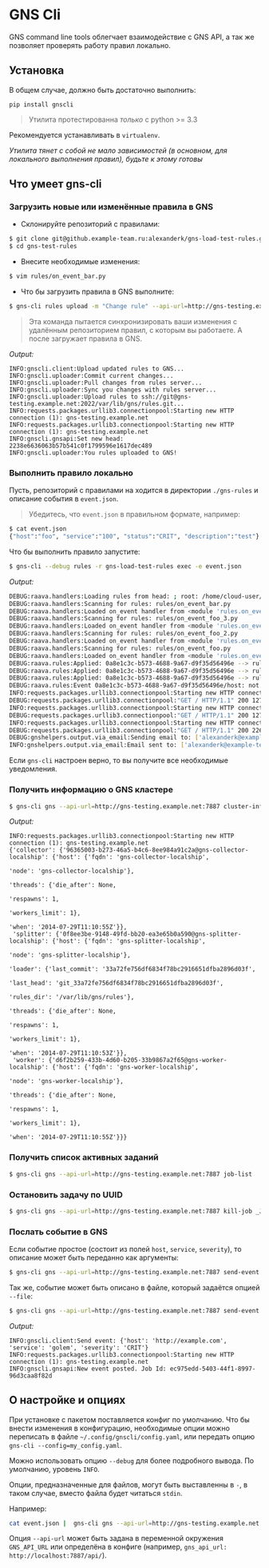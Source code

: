 GNS Cli
=================

GNS command line tools облегчает взаимодействие с GNS API, а так же позволяет проверять работу правил локально.

Установка
-------
В общем случае, должно быть достаточно выполнить:

`pip install gnscli`

> Утилита протестированна *только* с python >= 3.3

Рекомендуется устанавливать в `virtualenv`.

*Утилита тянет с собой не мало зависимостей (в основном, для локального выполнения правил), будьте к этому готовы*

Что умеет gns-cli
-------

### Загрузить новые или изменённые правила в GNS

+ Склонируйте репозиторий с правилами:

```bash
$ git clone git@github.example-team.ru:alexanderk/gns-load-test-rules.git
$ cd gns-test-rules
```

+ Внесите необходимые изменения:

```bash
$ vim rules/on_event_bar.py
```

+ Что бы загрузить правила в GNS выполните:

```bash
$ gns-cli rules upload -m "Change rule" --api-url=http://gns-testing.example.net:7887
```

> Эта команда пытается синхронизировать ваши изменения с удалённым репозиторием правил, с которым вы работаете.
> А после загружает правила в GNS.

*Output:*

```
INFO:gnscli.client:Upload updated rules to GNS...
INFO:gnscli.uploader:Commit current changes...
INFO:gnscli.uploader:Pull changes from rules server...
INFO:gnscli.uploader:Sync you changes with rules server...
INFO:gnscli.uploader:Upload rules to ssh://git@gns-testing.example.net:2022/var/lib/gns/rules.git...
INFO:requests.packages.urllib3.connectionpool:Starting new HTTP connection (1): gns-testing.example.net
INFO:requests.packages.urllib3.connectionpool:Starting new HTTP connection (1): gns-testing.example.net
INFO:gnscli.gnsapi:Set new head: 2238e6636063b57b541c0f1799596e1617dec489
INFO:gnscli.uploader:You rules uploaded to GNS!
```


### Выполнить правило локально

Пусть, репозиторий с правилами на ходится в директории `./gns-rules` и описание события в  `event.json`.

> Убедитесь, что `event.json` в правильном формате, например:

```bash
$ cat event.json
{"host":"foo", "service":"100", "status":"CRIT", "description":"test"}
````

Что бы выполнить правило запустите:

```bash
$ gns-cli --debug rules -r gns-load-test-rules exec -e event.json
```

*Output:*

```bash
DEBUG:raava.handlers:Loading rules from head: ; root: /home/cloud-user/gns-cli-test/gns-load-test-rules
DEBUG:raava.handlers:Scanning for rules: rules/on_event_bar.py
DEBUG:raava.handlers:Loaded on_event handler from <module 'rules.on_event_bar' from '/home/cloud-user/gns-cli-test/gns-load-test-rules/rules/on_event_bar.py'>
DEBUG:raava.handlers:Scanning for rules: rules/on_event_foo_3.py
DEBUG:raava.handlers:Loaded on_event handler from <module 'rules.on_event_foo_3' from '/home/cloud-user/gns-cli-test/gns-load-test-rules/rules/on_event_foo_3.py'>
DEBUG:raava.handlers:Scanning for rules: rules/on_event_foo_2.py
DEBUG:raava.handlers:Loaded on_event handler from <module 'rules.on_event_foo_2' from '/home/cloud-user/gns-cli-test/gns-load-test-rules/rules/on_event_foo_2.py'>
DEBUG:raava.handlers:Scanning for rules: rules/on_event_foo.py
DEBUG:raava.handlers:Loaded on_event handler from <module 'rules.on_event_foo' from '/home/cloud-user/gns-cli-test/gns-load-test-rules/rules/on_event_foo.py'>
DEBUG:raava.rules:Applied: 0a8e1c3c-b573-4688-9a67-d9f35d56496e --> rules.on_event_foo_3.on_event
DEBUG:raava.rules:Applied: 0a8e1c3c-b573-4688-9a67-d9f35d56496e --> rules.on_event_foo_2.on_event
DEBUG:raava.rules:Applied: 0a8e1c3c-b573-4688-9a67-d9f35d56496e --> rules.on_event_foo.on_event
DEBUG:raava.rules:Event 0a8e1c3c-b573-4688-9a67-d9f35d56496e/host: not matched with <cmp eq(bar)>; handler: rules.on_event_bar.on_event
INFO:requests.packages.urllib3.connectionpool:Starting new HTTP connection (1): example.com
DEBUG:requests.packages.urllib3.connectionpool:"GET / HTTP/1.1" 200 1270
INFO:requests.packages.urllib3.connectionpool:Starting new HTTP connection (1): example.com
DEBUG:requests.packages.urllib3.connectionpool:"GET / HTTP/1.1" 200 1270
INFO:requests.packages.urllib3.connectionpool:Starting new HTTP connection (1): gns-testing.example.net
DEBUG:requests.packages.urllib3.connectionpool:"GET / HTTP/1.1" 200 226
DEBUG:gnshelpers.output.via_email:Sending email to: ['alexanderk@example-team.ru']; cc: []; via SMTP None@localhost
INFO:gnshelpers.output.via_email:Email sent to: ['alexanderk@example-team.ru']; cc: []
```

Если `gns-cli` настроен верно, то вы получите все необходимые уведомления.
 
### Получить информацию о GNS кластере

```bash
$ gns-cli gns --api-url=http://gns-testing.example.net:7887 cluster-info
```

*Output:*

```
INFO:requests.packages.urllib3.connectionpool:Starting new HTTP connection (1): gns-testing.example.net
{'collector': {'96365003-b273-46a5-b4c6-8ee984a91c2a@gns-collector-localship': {'host': {'fqdn': 'gns-collector-localship',
                                                                                         'node': 'gns-collector-localship'},
                                                                                'threads': {'die_after': None,
                                                                                            'respawns': 1,
                                                                                            'workers_limit': 1},
                                                                                'when': '2014-07-29T11:10:55Z'}},
 'splitter': {'0f8ee3be-9148-49fd-bb20-ea3e65b0a590@gns-splitter-localship': {'host': {'fqdn': 'gns-splitter-localship',
                                                                                       'node': 'gns-splitter-localship'},
                                                                              'loader': {'last_commit': '33a72fe756df6834f78bc2916651dfba2896d03f',
                                                                                         'last_head': 'git_33a72fe756df6834f78bc2916651dfba2896d03f',
                                                                                         'rules_dir': '/var/lib/gns/rules'},
                                                                              'threads': {'die_after': None,
                                                                                          'respawns': 1,
                                                                                          'workers_limit': 1},
                                                                              'when': '2014-07-29T11:10:53Z'}},
 'worker': {'d6f2b259-433b-4d60-b205-33b9867a2f65@gns-worker-localship': {'host': {'fqdn': 'gns-worker-localship',
                                                                                   'node': 'gns-worker-localship'},
                                                                          'threads': {'die_after': None,
                                                                                      'respawns': 1,
                                                                                      'workers_limit': 1},
                                                                          'when': '2014-07-29T11:10:55Z'}}}
```


### Получить список активных заданий

```bash
$ gns-cli gns --api-url=http://gns-testing.example.net:7887 job-list
```

### Остановить задачу по UUID

```bash
$ gns-cli gns --api-url=http://gns-testing.example.net:7887 kill-job _JOB_UUID_
```


### Послать событие в GNS

Если событие простое (состоит из полей `host`, `service`, `severity`), то описание может быть переданно как аргументы:

```bash
$ gns-cli gns --api-url=http://gns-testing.example.net:7887 send-event http://example.com golem CRIT
```

Так же, событие может быть описано в файле, который задаётся опцией `--file`:

```bash
$ gns-cli gns --api-url=http://gns-testing.example.net:7887 send-event --file event.json
```

*Output:*

```
INFO:gnscli.client:Send event: {'host': 'http://example.com', 'service': 'golem', 'severity': 'CRIT'}
INFO:requests.packages.urllib3.connectionpool:Starting new HTTP connection (1): gns-testing.example.net
INFO:gnscli.gnsapi:New event posted. Job Id: ec975edd-5403-44f1-8997-96d3caa8f82d
```

О настройке и опциях
---------
При установке с пакетом поставляется конфиг по умолчанию.
Что бы внести изменения в конфигурацию, необходимые опции можно переписать в файле `~/.config/gnscli/config.yaml`,
или передать опцию `gns-cli --config=my_config.yaml`.

Можно использовать опцию `--debug` для более подробного вывода. По умолчанию, уровень `INFO`.

Опции, предназначенные для файлов, могут быть выставленны в `-`, в таком случае, вместо файла будет читаться `stdin`.

Например:

```bash
cat event.json |  gns-cli gns --api-url=http://gns-testing.example.net:7887 send-event --file -
```

Опция `--api-url` может быть задана в переменной окружения `GNS_API_URL` или определёна в конфиге
 (например, `gns_api_url: http://localhost:7887/api/`).
